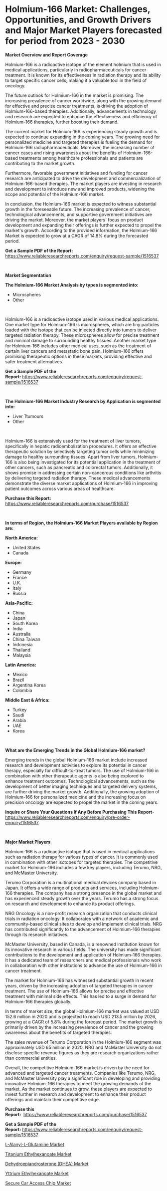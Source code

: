 <p><h1>Holmium-166 Market: Challenges, Opportunities, and Growth Drivers and Major Market Players forecasted for period from 2023 - 2030</h1></p><p><strong>Market Overview and Report Coverage</strong></p>
<p><p>Holmium-166 is a radioactive isotope of the element holmium that is used in medical applications, particularly in radiopharmaceuticals for cancer treatment. It is known for its effectiveness in radiation therapy and its ability to target specific cancer cells, making it a valuable tool in the field of oncology.</p><p>The future outlook for Holmium-166 in the market is promising. The increasing prevalence of cancer worldwide, along with the growing demand for effective and precise cancer treatments, is driving the adoption of Holmium-166-based therapies. Additionally, advancements in technology and research are expected to enhance the effectiveness and efficiency of Holmium-166 therapies, further boosting their demand.</p><p>The current market for Holmium-166 is experiencing steady growth and is expected to continue expanding in the coming years. The growing need for personalized medicine and targeted therapies is fueling the demand for Holmium-166 radiopharmaceuticals. Moreover, the increasing number of cancer cases and rising awareness about the benefits of Holmium-166-based treatments among healthcare professionals and patients are contributing to the market growth.</p><p>Furthermore, favorable government initiatives and funding for cancer research are anticipated to drive the development and commercialization of Holmium-166-based therapies. The market players are investing in research and development to introduce new and improved products, widening the scope and potential of the Holmium-166 market.</p><p>In conclusion, the Holmium-166 market is expected to witness substantial growth in the foreseeable future. The increasing prevalence of cancer, technological advancements, and supportive government initiatives are driving the market. Moreover, the market players' focus on product development and expanding their offerings is further expected to propel the market's growth. According to the provided information, the Holmium-166 Market is expected to grow at a CAGR of 14.8% during the forecasted period.</p></p>
<p><strong>Get a Sample PDF of the Report:</strong> <a href="https://www.reliableresearchreports.com/enquiry/request-sample/1516537">https://www.reliableresearchreports.com/enquiry/request-sample/1516537</a></p>
<p>&nbsp;</p>
<p><strong>Market Segmentation</strong></p>
<p><strong>The Holmium-166 Market Analysis by types is segmented into:</strong></p>
<p><ul><li>Microspheres</li><li>Other</li></ul></p>
<p>&nbsp;</p>
<p><p>Holmium-166 is a radioactive isotope used in various medical applications. One market type for Holmium-166 is microspheres, which are tiny particles loaded with the isotope that can be injected directly into tumors to deliver targeted radiation therapy. These microspheres allow for precise treatment and minimal damage to surrounding healthy tissues. Another market type for Holmium-166 includes other medical uses, such as the treatment of certain liver cancers and metastatic bone pain. Holmium-166 offers promising therapeutic options in these markets, providing effective and safer treatment alternatives.</p></p>
<p><strong>Get a Sample PDF of the Report:</strong>&nbsp;<a href="https://www.reliableresearchreports.com/enquiry/request-sample/1516537">https://www.reliableresearchreports.com/enquiry/request-sample/1516537</a></p>
<p>&nbsp;</p>
<p><strong>The Holmium-166 Market Industry Research by Application is segmented into:</strong></p>
<p><ul><li>Liver Ttumours</li><li>Other</li></ul></p>
<p>&nbsp;</p>
<p><p>Holmium-166 is extensively used for the treatment of liver tumors, specifically in hepatic radioembolization procedures. It offers an effective therapeutic solution by selectively targeting tumor cells while minimizing damage to healthy surrounding tissues. Apart from liver tumors, Holmium-166 is also being investigated for its potential application in the treatment of other cancers, such as pancreatic and colorectal tumors. Additionally, it shows promise in addressing certain non-cancerous conditions like arthritis by delivering targeted radiation therapy. These medical advancements demonstrate the diverse market applications of Holmium-166 in improving patient outcomes across various areas of healthcare.</p></p>
<p><strong>Purchase this Report:</strong>&nbsp; <a href="https://www.reliableresearchreports.com/purchase/1516537">https://www.reliableresearchreports.com/purchase/1516537</a></p>
<p>&nbsp;</p>
<p><strong>In terms of Region, the Holmium-166 Market Players available by Region are:</strong></p>
<p>
    <p> <strong> North America: </strong>
        <ul>
            <li>United States</li>
            <li>Canada</li>
        </ul>
        </p> 
    <p> <strong> Europe: </strong>
        <ul>
            <li>Germany</li>
            <li>France</li>
            <li>U.K.</li>
            <li>Italy</li>
            <li>Russia</li>
        </ul>
        </p> 
    <p> <strong> Asia-Pacific: </strong>
        <ul>
            <li>China</li>
            <li>Japan</li>
            <li>South Korea</li>
            <li>India</li>
            <li>Australia</li>
            <li>China Taiwan</li>
            <li>Indonesia</li>
            <li>Thailand</li>
            <li>Malaysia</li>
        </ul>
        </p> 
    <p> <strong> Latin America: </strong>
        <ul>
            <li>Mexico</li>
            <li>Brazil</li>
            <li>Argentina Korea</li>
            <li>Colombia</li>
        </ul>
        </p> 
    <p> <strong> Middle East & Africa: </strong>
        <ul>
            <li>Turkey</li>
            <li>Saudi</li>
            <li>Arabia</li>
            <li>UAE</li>
            <li>Korea</li>
        </ul>
    </p>
    </p>
<p>&nbsp;</p>
<p><strong>What are the Emerging Trends in the Global Holmium-166 market?</strong></p>
<p><p>Emerging trends in the global Holmium-166 market include increased research and development activities to explore its potential in cancer therapy, especially for difficult-to-treat tumors. The use of Holmium-166 in combination with other therapeutic agents is also being explored to enhance treatment outcomes. Technological advancements, such as the development of better imaging techniques and targeted delivery systems, are further driving the market growth. Additionally, the growing adoption of Holmium-166 for personalized medicine and the increasing focus on precision oncology are expected to propel the market in the coming years.</p></p>
<p><strong>Inquire or Share Your Questions If Any Before Purchasing This Report</strong>- <a href="https://www.reliableresearchreports.com/enquiry/pre-order-enquiry/1516537">https://www.reliableresearchreports.com/enquiry/pre-order-enquiry/1516537</a></p>
<p>&nbsp;</p>
<p><strong>Major Market Players</strong></p>
<p><p>Holmium-166 is a radioactive isotope that is used in medical applications such as radiation therapy for various types of cancer. It is commonly used in combination with other isotopes for targeted therapies. The competitive market for Holmium-166 includes a few key players, including Terumo, NRG, and McMaster University.</p><p>Terumo Corporation is a multinational medical devices company based in Japan. It offers a wide range of products and services, including Holmium-166 therapies. The company has a strong presence in the global market and has experienced steady growth over the years. Terumo has a strong focus on research and development to enhance its product offerings.</p><p>NRG Oncology is a non-profit research organization that conducts clinical trials in radiation oncology. It collaborates with a network of academic and community-based clinical sites to develop and implement clinical trials. NRG has contributed significantly to the advancement of Holmium-166 therapies through its research initiatives.</p><p>McMaster University, based in Canada, is a renowned institution known for its innovative research in various fields. The university has made significant contributions to the development and application of Holmium-166 therapies. It has a dedicated team of researchers and medical professionals who work in collaboration with other institutions to advance the use of Holmium-166 in cancer treatment.</p><p>The market for Holmium-166 has witnessed substantial growth in recent years, driven by the increasing adoption of targeted therapies in cancer treatment. The use of Holmium-166 allows for precise and effective treatment with minimal side effects. This has led to a surge in demand for Holmium-166 therapies globally.</p><p>In terms of market size, the global Holmium-166 market was valued at USD 152.6 million in 2020 and is projected to reach USD 213.5 million by 2026, growing at a CAGR of 5.8% during the forecast period. The market growth is primarily driven by the increasing prevalence of cancer and the growing awareness about the benefits of targeted therapies.</p><p>The sales revenue of Terumo Corporation in the Holmium-166 segment was approximately USD 65 million in 2020. NRG and McMaster University do not disclose specific revenue figures as they are research organizations rather than commercial entities.</p><p>Overall, the competitive Holmium-166 market is driven by the need for advanced and targeted cancer treatments. Companies like Terumo, NRG, and McMaster University play a significant role in developing and providing innovative Holmium-166 therapies to meet the growing demands of the market. As the market continues to grow, these players are expected to invest further in research and development to enhance their product offerings and maintain their competitive edge.</p></p>
<p><strong>Purchase this Report:</strong>&nbsp;&nbsp;<a href="https://www.reliableresearchreports.com/purchase/1516537">https://www.reliableresearchreports.com/purchase/1516537</a></p>
<p></p>
<p><strong>Get a Sample PDF of the Report:</strong>&nbsp;<a href="https://www.reliableresearchreports.com/enquiry/request-sample/1516537">https://www.reliableresearchreports.com/enquiry/request-sample/1516537</a></p>
<p><p><a href="https://medium.com/@ryansai15420/l-alanyl-l-glutamine-market-exploring-market-share-market-trends-and-future-growth-8da4ecc0c60d">L-Alanyl-L-Glutamine Market</a></p><p><a href="https://github.com/WillieWoodard/Market-Research-Report-List-1/blob/main/titanium-ethylhexanoate-market.md">Titanium Ethylhexanoate Market</a></p><p><a href="https://medium.com/@taraktanay7654/dehydroepiandrosterone-dhea-market-the-key-to-successful-business-strategy-forecast-till-2030-ff854cc7a6e7">Dehydroepiandrosterone (DHEA) Market</a></p><p><a href="https://github.com/BryceTownsendr/Market-Research-Report-List-1/blob/main/yttrium-ethylhexanoate-market.md">Yttrium Ethylhexanoate Market</a></p><p><a href="https://www.linkedin.com/pulse/secure-car-access-chip-market-size-share-global-analysis-ku3fe/">Secure Car Access Chip Market</a></p></p>